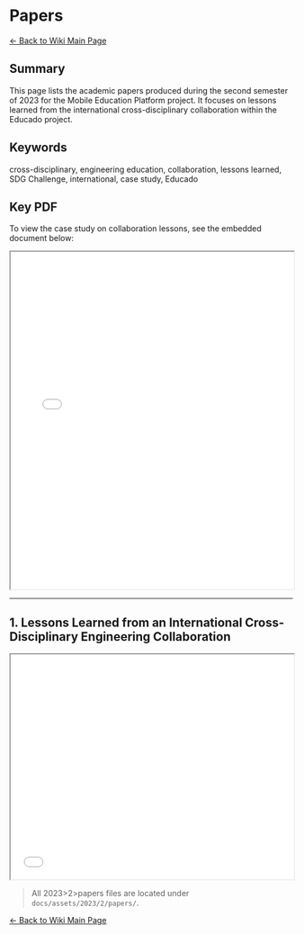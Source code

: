 # Papers

[← Back to Wiki Main Page](../../../wiki_index.md)

## **Summary**

This page lists the academic papers produced during the second semester of 2023 for the Mobile Education Platform project. It focuses on lessons learned from the international cross-disciplinary collaboration within the Educado project.

## **Keywords**

cross-disciplinary, engineering education, collaboration, lessons learned, SDG Challenge, international, case study, Educado

## **Key PDF**

To view the case study on collaboration lessons, see the embedded document below:

<iframe src="/assets/2023/2/papers/AUU - Educado - 2023 - Artigo - Lessons learned from an international cross-disciplinary engineering collaboration a case study of the Educado project.pdf" width="100%" height="600px" title="Lessons Learned Case Study"></iframe>

---

## **1. Lessons Learned from an International Cross-Disciplinary Engineering Collaboration**

<iframe src="/assets/2023/2/papers/AUU - Educado - 2023 - Artigo - Lessons learned from an international cross-disciplinary engineering collaboration a case study of the Educado project.pdf" width="100%" height="400px" title="Lessons Learned Case Study"></iframe>

> All 2023>2>papers files are located under `docs/assets/2023/2/papers/`.

[← Back to Wiki Main Page](../../../wiki_index.md)
